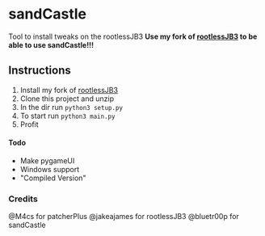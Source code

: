 # sandCastle
Tool to install tweaks on the rootlessJB3 
**Use my fork of [rootlessJB3](https://github.com/bluetr00p/rootlessJB3) to be able to use sandCastle!!!**

## Instructions
1. Install my fork of [rootlessJB3](https://github.com/bluetr00p/rootlessJB3)
2. Clone this project and unzip 
3. In the dir run `python3 setup.py`
4. To start run `python3 main.py`
5. Profit


#### Todo
- Make pygameUI
- Windows support
- "Compiled Version"

### Credits
@M4cs for patcherPlus
@jakeajames for rootlessJB3
@bluetr00p for sandCastle
